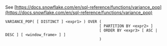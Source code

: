 See [https://docs.snowflake.com/en/sql-reference/functions/variance_pop](https://docs.snowflake.com/en/sql-reference/functions/variance_pop)
```
VARIANCE_POP( [ DISTINCT ] <expr1> ) OVER (
                                          [ PARTITION BY <expr2> ]
                                          [ ORDER BY <expr3> [ ASC | DESC ] [ <window_frame> ] ]
                                          )
```
